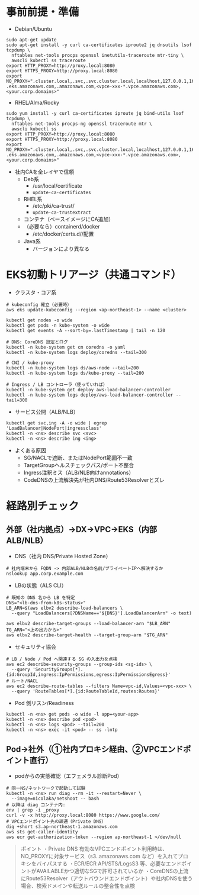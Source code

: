 # 事前前提・準備
- Debian/Ubuntu
```
sudo apt-get update
sudo apt-get install -y curl ca-certificates iproute2 jq dnsutils lsof tcpdump \
  nftables net-tools procps openssl inetutils-traceroute mtr-tiny \
  awscli kubectl ss traceroute
export HTTP_PROXY=http://proxy.local:8080
export HTTPS_PROXY=http://proxy.local:8080
export NO_PROXY=".cluster.local,.svc,.svc.cluster.local,localhost,127.0.0.1,169.254.169.254,\
.eks.amazonaws.com,.amazonaws.com,<vpce-xxx-*.vpce.amazonaws.com>,<your.corp.domains>"
```
- RHEL/Alma/Rocky
```
sudo yum install -y curl ca-certificates iproute jq bind-utils lsof tcpdump \
  nftables net-tools procps-ng openssl traceroute mtr \
  awscli kubectl ss
export HTTP_PROXY=http://proxy.local:8080
export HTTPS_PROXY=http://proxy.local:8080
export NO_PROXY=".cluster.local,.svc,.svc.cluster.local,localhost,127.0.0.1,169.254.169.254,\
.eks.amazonaws.com,.amazonaws.com,<vpce-xxx-*.vpce.amazonaws.com>,<your.corp.domains>"
```
- 社内CAを全レイヤで信頼
  - Deb系
    - /usr/local/certificate
    - `update-ca-certificates`
  - RHEL系
    - /etc/pki/ca-trust/
    - `update-ca-trustextract`
  - コンテナ（ベースイメージにCA追加）
  - （必要なら）containerd/docker
    - /etc/docker/certs.d/<REGISTRY>/配置
  - Java系
    - バージョンにより異なる
# EKS初動トリアージ（共通コマンド）
- クラスタ・コア系
```
# kubeconfig 確立（必要時）
aws eks update-kubeconfig --region <ap-northeast-1> --name <cluster>

kubectl get nodes -o wide
kubectl get pods -n kube-system -o wide
kubectl get events -A --sort-by=.lastTimestamp | tail -n 120

# DNS: CoreDNS 設定とログ
kubectl -n kube-system get cm coredns -o yaml
kubectl -n kube-system logs deploy/coredns --tail=300

# CNI / kube-proxy
kubectl -n kube-system logs ds/aws-node --tail=200
kubectl -n kube-system logs ds/kube-proxy --tail=200

# Ingress / LB コントローラ（使っていれば）
kubectl -n kube-system get deploy aws-load-balancer-controller
kubectl -n kube-system logs deploy/aws-load-balancer-controller --tail=300
```
- サービス公開（ALB/NLB）
```
kubectl get svc,ing -A -o wide | egrep 'LoadBalancer|NodePort|ingressclass'
kubectl -n <ns> describe svc <svc>
kubectl -n <ns> describe ing <ing>
```
- よくある原因
  - SG/NACLで遮断、またはNodePort範囲不一致
  - TargetGroupヘルスチェックパス/ポート不整合
  - Ingress注釈ミス（ALB/NLB向けannotations）
  - CodeDNSの上流解決先が社内DNS/Route53Resolverとズレ
# 経路別チェック
## 外部（社内拠点）→DX→VPC→EKS（内部 ALB/NLB）
- DNS（社内 DNS/Private Hosted Zone）
```
# 社内端末から FQDN -> 内部ALB/NLBの名前/プライベートIPへ解決するか
nslookup app.corp.example.com
```
- LBの状態（ALS CLI）
```
# 既知の DNS 名から LB を特定
DNS="<lb-dns-from-k8s-status>"
LB_ARN=$(aws elbv2 describe-load-balancers \
  --query "LoadBalancers[?DNSName=='${DNS}'].LoadBalancerArn" -o text)

aws elbv2 describe-target-groups --load-balancer-arn "$LB_ARN"
TG_ARN="<上の出力から>"
aws elbv2 describe-target-health --target-group-arn "$TG_ARN"
```
- セキュリティ協会
```
# LB / Node / Pod へ関連する SG の入出力を点検
aws ec2 describe-security-groups --group-ids <sg-ids> \
  --query 'SecurityGroups[*].{id:GroupId,ingress:IpPermissions,egress:IpPermissionsEgress}'
# ルート/NACL
aws ec2 describe-route-tables --filters Name=vpc-id,Values=<vpc-xxx> \
  --query 'RouteTables[*].{id:RouteTableId,routes:Routes}'
```
- Pod 側リスン/Readiness
```
kubectl -n <ns> get pods -o wide -l app=<your-app>
kubectl -n <ns> describe pod <pod>
kubectl -n <ns> logs <pod> --tail=200
kubectl -n <ns> exec -it <pod> -- ss -lntp
```
## Pod→社外（①社内プロキシ経由、②VPCエンドポイント直行）
- podからの実態確認（エフェメラル診断Pod）
```
# 同一NS/ネットワークで起動して試験
kubectl -n <ns> run diag --rm -it --restart=Never \
  --image=nicolaka/netshoot -- bash
# 以降は diag コンテナ内:
env | grep -i _proxy
curl -v -x http://proxy.local:8080 https://www.google.com/
# VPCエンドポイント先の疎通（Private DNS）
dig +short s3.ap-northeast-1.amazonaws.com
aws sts get-caller-identity
aws ecr get-authorization-token --region ap-northeast-1 >/dev/null
```
> ポイント
> ・Private DNS 有効なVPCエンドポイント利用時は、NO_PROXYに対象サービス（s3.<region>.amazonaws.com など）を入れてプロキシをバイパスする
> ・ECR/ECR API/STS/LogsS3 等、必要なエンドポイントがAVAILABLEかつ適切なSGで許可されているか
> ・CoreDNSの上流にRoute53Resolver（アウトバウンドエンドポイント）や社内DNSを使う場合、検索ドメインや転送ルールの整合性を点検

